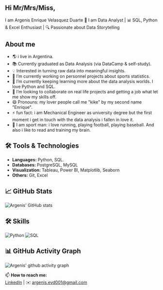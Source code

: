 ## Hi Mr/Mrs/Miss, 
I am Argenis Enrique Velasquez Duarte 👋
I am Data Analyst | 📊 SQL, Python & Excel Enthusiast | 🔍 Passionate about Data Storytelling  

## About me

- 🌎 i live in Argentina.  
- 📚 Currently graduated as Data Analysis (via DataCamp & self-study).   
- 💡 Interested in turning raw data into meaningful insights.
- 🔭 I’m currently working on personnel projects about sports statistics.
- 🌱 I’m currently keeping learning more about the data analysis worlds. I love Python and SQL.
- 👯 I’m looking to collaborate on real life projects and getting a job what let me show my skills off.
- 😄 Pronouns: my lover people call me "kike" by my second name "Enrique".
- ⚡ fun fact: i am Mechanical Engineer as university degree but the first moment i get in touch with the data analysis i fallen in love it.
- 👋 I am sport man: i love running, playing football, playing baseball. And also i like to read and training my brain.

 ## 🛠️ Tools & Technologies
- **Languages:** Python, SQL. 
- **Databases:** PostgreSQL, MySQL  
- **Visualization:** Tableau, Power BI, Matplotlib, Seaborn  
- **Others:** Git, Excel

## 📈 GitHub Stats
![Argenis' GitHub stats](https://github-readme-stats.vercel.app/api?username=enrique-velasquez-1&show_icons=true&theme=tokyonight)

## 🛠️ Skills

![Python](https://img.shields.io/badge/Python-3776AB?style=for-the-badge&logo=python&logoColor=white)
![SQL](https://img.shields.io/badge/SQL-025E8C?style=for-the-badge&logo=postgresql&logoColor=white)

## 📊 GitHub Activity Graph

![Argenis' github activity graph](https://github-readme-activity-graph.vercel.app/graph?username=enrique-velasquez-1&theme=react-dark)

📫 **How to reach me:**  
[LinkedIn](https://www.linkedin.com/in/argenis-velasquez-duarte-064a72116/) | ✉️ argenis.evd001@gmail.com
  
